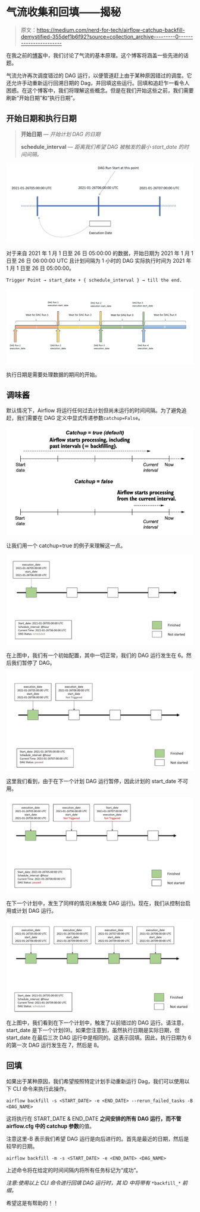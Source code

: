 # 气流收集和回填——揭秘

> 原文：<https://medium.com/nerd-for-tech/airflow-catchup-backfill-demystified-355def1b6f92?source=collection_archive---------0----------------------->

在我之前的[博客](/nerd-for-tech/airflow-mwaa-automating-etl-for-a-data-warehouse-f5e50d14713c)中，我们讨论了气流的基本原理。这个博客将涵盖一些先进的话题。

气流允许再次调度错过的 DAG 运行，以便管道赶上由于某种原因错过的调度。它还允许手动重新运行回溯日期的 Dag，并回填这些运行。回填和追赶乍一看令人困惑。在这个博客中，我们将理解这些概念。但是在我们开始这些之前，我们需要刷新“开始日期”和“执行日期”。

## 开始日期和执行日期

> **开始日期** — *开始计划 DAG 的日期*
> 
> **schedule_interval** — *距离我们希望 DAG 被触发的最小 start_date 的时间间隔。*

![](img/d754ad57c58a9baf62511f51fa5024e5.png)

对于来自 2021 年 1 月 1 日至 26 日 05:00:00 的数据，开始日期为 2021 年 1 月 1 日至 26 日 06:00:00 UTC 且计划间隔为 1 小时的 DAG 实际执行时间为 2021 年 1 月 1 日至 26 日 05:00:00。

```
Trigger Point → start_date + { schedule_interval } → till the end.
```

![](img/bfdd965f26d1811fbf75572f58153678.png)

执行日期是需要处理数据的期间的开始。

## 调味酱

默认情况下，Airflow 将运行任何过去计划但尚未运行的时间间隔。为了避免追赶，我们需要在 DAG 定义中显式传递参数`catchup=False`。

![](img/0b23f83399a7759cea1121ff0fefce91.png)

让我们用一个 catchup=true 的例子来理解这一点。

![](img/a7d677fdf2c552b43f346485b619d187.png)

在上图中，我们有一个初始配置，其中一切正常，我们的 DAG 运行发生在 6。然后我们暂停了 DAG。

![](img/2457cb6142457ba86b5c151ba4944674.png)

这里我们看到，由于在下一个计划 DAG 运行暂停，因此计划的 start_date 不可用。

![](img/691a9fd5dbbde6990daa5b0b8d85aaeb.png)

在下一个计划中，发生了同样的情况(未触发 DAG 运行)。现在，我们从控制台启用或计划 DAG 运行。

![](img/0003e7b0bc69408e7db1361dc084cb1b.png)

在上图中，我们看到在下一个计划中，触发了以前错过的 DAG 运行。请注意，start_date 是下一个计划(9)。如果您注意到，虽然执行日期是实际日期，但 start_date 在最后三次 DAG 运行中是相同的。这表示回填。因此，执行日期为 6 的第一次 DAG 运行发生在 7，然后是 8。

## 回填

如果出于某种原因，我们希望按照特定计划手动重新运行 Dag，我们可以使用以下 CLI 命令来执行此操作。

```
airflow backfill -s <START_DATE> -e <END_DATE> --rerun_failed_tasks -B <DAG_NAME>
```

这将执行在 START_DATE & END_DATE **之间安排的所有 DAG 运行，而不管 airflow.cfg 中的 catchup 参数**的值。

注意这里-B 表示我们希望 DAG 运行是向后进行的。首先是最近的日期，然后是较早的日期。

```
airflow backfill -m -s <START_DATE> -e <END_DATE> <DAG_NAME>
```

上述命令将在给定的时间间隔内将所有任务标记为“成功”。

*注意:使用以上 CLI 命令进行回填 DAG 运行时，其 ID 中将带有* `*backfill_*` *前缀。*

希望这是有帮助的！！